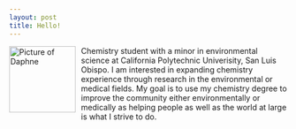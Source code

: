 ```yaml
---
layout: post
title: Hello!
---
```

<img src="{{site.baseurl}}/IMG_9233_Original.JPG" alt="Picture of Daphne" width="120" style="float: left; margin-top: 0px; margin-right: 10px"/>


Chemistry student with a minor in environmental science at California Polytechnic Univerisity, San Luis Obispo. I am interested in expanding chemistry experience through research in the environmental or medical fields. My goal is to use my chemistry degree to improve the community either environmentally or medically as helping people as well as the world at large is what I strive to do. 

